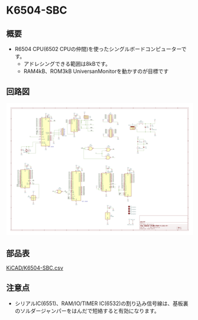 # K6504-SBC

## 概要

* R6504 CPU(6502 CPUの仲間)を使ったシングルボードコンピューターです。
  * アドレシングできる範囲は8kBです。
  * RAM4kB、ROM3kB UniversanMonitorを動かすのが目標です

## 回路図

![](image/K6504-SBC.jpg)

## 部品表

[KiCAD/K6504-SBC.csv](KiCAD/K6504-SBC.csv)

## 注意点

* シリアルIC(6551)、RAM/IO/TIMER IC(6532)の割り込み信号線は、基板裏のソルダージャンパーをはんだで短絡すると有効になります。
